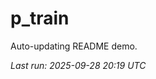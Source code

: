 # p_train

Auto-updating README demo.

<!--START_SECTION:status-->
_Last run: 2025-09-28 20:19 UTC_
<!--END_SECTION:status-->



































































































































































































































































































































































































































































































































































































































































































































































































































































































































